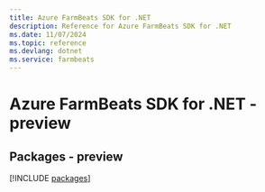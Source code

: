 ```yaml
---
title: Azure FarmBeats SDK for .NET
description: Reference for Azure FarmBeats SDK for .NET
ms.date: 11/07/2024
ms.topic: reference
ms.devlang: dotnet
ms.service: farmbeats
---
```

# Azure FarmBeats SDK for .NET - preview
## Packages - preview
[!INCLUDE [packages](farmbeats-index.md)]